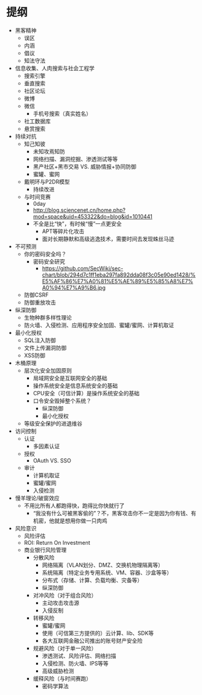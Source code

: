 # 提纲

* 黑客精神
    * 误区
    * 内涵
    * 倡议
    * 知法守法
* 信息收集、人肉搜索与社会工程学
    * 搜索引擎
    * 垂直搜索
    * 社区论坛
    * 微博
    * 微信
        * 手机号搜索（真实姓名）
    * 社工数据库
    * 悬赏搜索
* 持续对抗
    * 知己知彼
        * 未知攻焉知防
        * 网络扫描、漏洞挖掘、渗透测试等等
        * 黑产社区+黑市交易 VS. 威胁情报+协同防御
        * 蜜罐、蜜网
    * 戴明环与P2DR模型
        * 持续改进
    * 与时间竞赛
        * 0day
        * http://blog.sciencenet.cn/home.php?mod=space&uid=453322&do=blog&id=1010441
        * 不全是比“快”，有时候“慢”一点更安全
            * APT等碎片化攻击
            * 面对长期静默和高级逃逸技术，需要时间去发现蛛丝马迹
* 不可预测
    * 你的密码安全吗？
        * 密码安全研究
            * https://github.com/SecWiki/sec-chart/blob/294d7c1ff1eba297fa892dda08f3c05e90ed1428/%E5%AF%86%E7%A0%81%E5%AE%89%E5%85%A8%E7%A0%94%E7%A9%B6.jpg
    * 防御CSRF
    * 防御重放攻击
* 纵深防御
    * 生物种群多样性理论
    * 防火墙、入侵检测、应用程序安全加固、蜜罐/蜜网、计算机取证
* 最小化授权
    * SQL注入防御
    * 文件上传漏洞防御
    * XSS防御
* 木桶原理
    * 层次化安全加固原则
        * 局域网安全是互联网安全的基础
        * 操作系统安全是信息系统安全的基础
        * CPU安全（可信计算）是操作系统安全的基础
        * 口令安全毁掉整个系统？
            * 纵深防御
            * 最小化授权
    * 等级安全保护的进退维谷
* 访问控制
    * 认证
        * 多因素认证
    * 授权
        * OAuth VS. SSO
    * 审计
        * 计算机取证
        * 蜜罐/蜜网
        * 入侵检测
* 慢羊理论/破窗效应
    * 不用比所有人都跑得快，跑得比你快就行了
        * “我没有什么可被黑客偷的”？不，黑客攻击你不一定是因为你有钱、有机密，他就是想用你做一只肉鸡
* 风险意识
    * 风险评估
    * ROI: Return On Investment
    * 商业银行风险管理
        * 分散风险
            * 网络隔离（VLAN划分、DMZ、交换机物理隔离等）
            * 系统隔离（特定业务专用系统、VM、容器、沙盒等等）
            * 分布式（存储、计算、负载均衡、灾备等）
            * 纵深防御
        * 对冲风险（对于组合风险）
            * 主动攻击攻击源
            * 入侵反制
        * 转移风险
            * 蜜罐/蜜网
            * 使用（可信第三方提供的）云计算、lib、SDK等
            * 各大互联网金融公司推出的账号财产安全险
        * 规避风险（对于单一风险）
            * 渗透测试、风险评估、网络扫描
            * 入侵检测、防火墙、IPS等等
            * 高级威胁检测
        * 缓释风险（与时间赛跑）
            * 密码学算法

